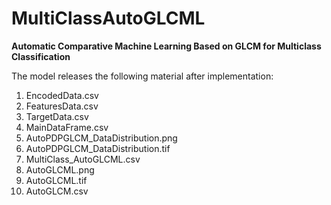 # MultiClassAutoGLCML
**Automatic Comparative Machine Learning Based on GLCM for Multiclass Classification**

The model releases the following material after implementation:

1. EncodedData.csv
2. FeaturesData.csv
3. TargetData.csv
4. MainDataFrame.csv
5. AutoPDPGLCM_DataDistribution.png
6. AutoPDPGLCM_DataDistribution.tif
7. MultiClass_AutoGLCML.csv
8. AutoGLCML.png
9. AutoGLCML.tif
10. AutoGLCM.csv

